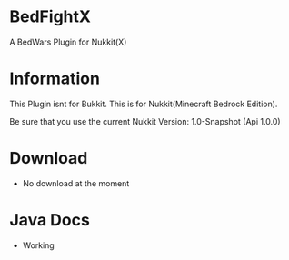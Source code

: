 # BedFightX
A BedWars Plugin for Nukkit(X)

# Information
This Plugin isnt for Bukkit. This is for Nukkit(Minecraft Bedrock Edition).

Be sure that you use the current Nukkit Version: 1.0-Snapshot (Api 1.0.0)

# Download
- No download at the moment

# Java Docs
- Working
